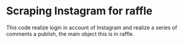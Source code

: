 # Scraping Instagram for raffle

This code realize login in account of Instagram and realize a series of comments a publish, the main object this is in raffle.
